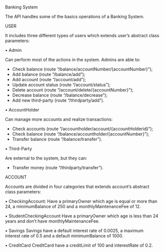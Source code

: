 Banking System

The API handles some of the basics operations of a Banking System.

USER

It includes three different types of users which extends user’s abstract class parameters:

•	Admin  

Can perform most of the actions in the system.
Admins are able to:
-	Check balance
     (route “/balance/accountNumber/{accountNumber}”);
-	Add balance
     (route “/balance/add”);
-	Add account
     (route “/account/add”);
-	Update account status
     (route “/account/status”);
-	Delete account
     (route “/account/delete/{accountNumber}”);
-	Decrease balance
     (route “/balance/decrease”);
-	Add new third-party
     (route “/thirdparty/add”).

•	AccountHolder

Can manage more accounts and realize transactions:
-	Check accounts
     (route “/accountholder/account/{accountHolderid}”);
-	Check balance
     (route “/balance/accountholder/{accountNumber}”);
-	Transfer balance
     (route “/balance/transfer”).

•	Third-Party

Are external to the system, but they can:
-	Transfer money
     (route “/thirdparty/transfer”).

ACCOUNT

Accounts are divided in four categories that extends account’s abstract class parameters:

•	CheckingAccount:
 Have a primaryOwner which age is equal or more than 24, a minimumBalance of 250 and a monthlyMaintenanceFee of 12.

•	StudentCheckingAccount
 Have a primaryOwner which age is less than 24 years and don’t have monthlyMaintenanceFee.

•	Savings
 Savings have a default interest rate of 0.0025, a maximum interest rate of 0.5 and a default minimumBalance of 1000.

•	CreditCard
 CreditCard have a creditLimit of 100 and interestRate of 0.2.
